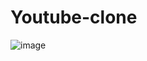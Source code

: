 # Youtube-clone

![image](https://user-images.githubusercontent.com/61106375/221367497-0089a7d2-9025-42e2-9bd4-09ef515c1874.png)
